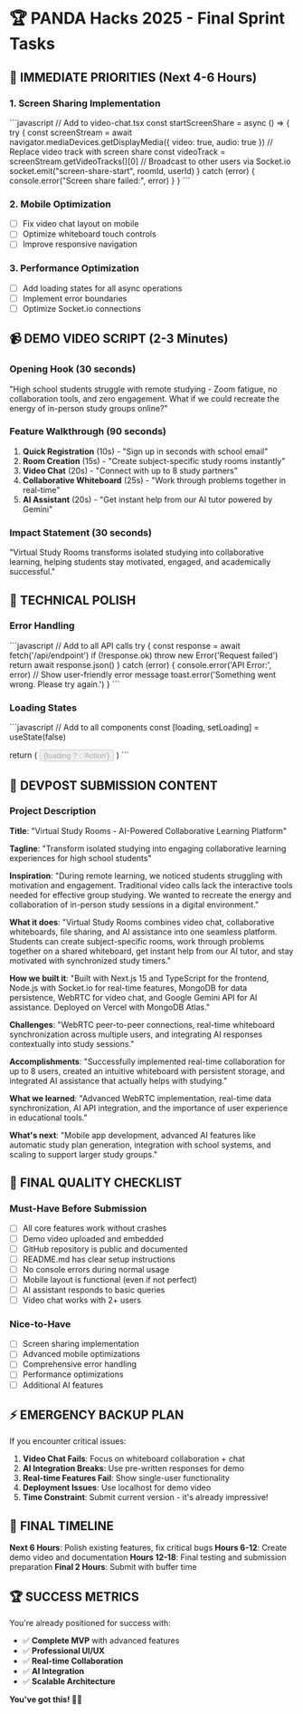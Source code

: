 # 🏆 PANDA Hacks 2025 - Final Sprint Tasks

## 🚀 IMMEDIATE PRIORITIES (Next 4-6 Hours)

### 1. Screen Sharing Implementation
\`\`\`javascript
// Add to video-chat.tsx
const startScreenShare = async () => {
  try {
    const screenStream = await navigator.mediaDevices.getDisplayMedia({
      video: true,
      audio: true
    })
    // Replace video track with screen share
    const videoTrack = screenStream.getVideoTracks()[0]
    // Broadcast to other users via Socket.io
    socket.emit("screen-share-start", roomId, userId)
  } catch (error) {
    console.error("Screen share failed:", error)
  }
}
\`\`\`

### 2. Mobile Optimization
- [ ] Fix video chat layout on mobile
- [ ] Optimize whiteboard touch controls
- [ ] Improve responsive navigation

### 3. Performance Optimization
- [ ] Add loading states for all async operations
- [ ] Implement error boundaries
- [ ] Optimize Socket.io connections

## 📹 DEMO VIDEO SCRIPT (2-3 Minutes)

### Opening Hook (30 seconds)
"High school students struggle with remote studying - Zoom fatigue, no collaboration tools, and zero engagement. What if we could recreate the energy of in-person study groups online?"

### Feature Walkthrough (90 seconds)
1. **Quick Registration** (10s) - "Sign up in seconds with school email"
2. **Room Creation** (15s) - "Create subject-specific study rooms instantly"
3. **Video Chat** (20s) - "Connect with up to 8 study partners"
4. **Collaborative Whiteboard** (25s) - "Work through problems together in real-time"
5. **AI Assistant** (20s) - "Get instant help from our AI tutor powered by Gemini"

### Impact Statement (30 seconds)
"Virtual Study Rooms transforms isolated studying into collaborative learning, helping students stay motivated, engaged, and academically successful."

## 🔧 TECHNICAL POLISH

### Error Handling
\`\`\`javascript
// Add to all API calls
try {
  const response = await fetch('/api/endpoint')
  if (!response.ok) throw new Error('Request failed')
  return await response.json()
} catch (error) {
  console.error('API Error:', error)
  // Show user-friendly error message
  toast.error('Something went wrong. Please try again.')
}
\`\`\`

### Loading States
\`\`\`javascript
// Add to all components
const [loading, setLoading] = useState(false)

return (
  <Button disabled={loading}>
    {loading ? <Spinner /> : 'Action'}
  </Button>
)
\`\`\`

## 📄 DEVPOST SUBMISSION CONTENT

### Project Description
**Title**: "Virtual Study Rooms - AI-Powered Collaborative Learning Platform"

**Tagline**: "Transform isolated studying into engaging collaborative learning experiences for high school students"

**Inspiration**: 
"During remote learning, we noticed students struggling with motivation and engagement. Traditional video calls lack the interactive tools needed for effective group studying. We wanted to recreate the energy and collaboration of in-person study sessions in a digital environment."

**What it does**:
"Virtual Study Rooms combines video chat, collaborative whiteboards, file sharing, and AI assistance into one seamless platform. Students can create subject-specific rooms, work through problems together on a shared whiteboard, get instant help from our AI tutor, and stay motivated with synchronized study timers."

**How we built it**:
"Built with Next.js 15 and TypeScript for the frontend, Node.js with Socket.io for real-time features, MongoDB for data persistence, WebRTC for video chat, and Google Gemini API for AI assistance. Deployed on Vercel with MongoDB Atlas."

**Challenges**:
"WebRTC peer-to-peer connections, real-time whiteboard synchronization across multiple users, and integrating AI responses contextually into study sessions."

**Accomplishments**:
"Successfully implemented real-time collaboration for up to 8 users, created an intuitive whiteboard with persistent storage, and integrated AI assistance that actually helps with studying."

**What we learned**:
"Advanced WebRTC implementation, real-time data synchronization, AI API integration, and the importance of user experience in educational tools."

**What's next**:
"Mobile app development, advanced AI features like automatic study plan generation, integration with school systems, and scaling to support larger study groups."

## 🎯 FINAL QUALITY CHECKLIST

### Must-Have Before Submission
- [ ] All core features work without crashes
- [ ] Demo video uploaded and embedded
- [ ] GitHub repository is public and documented
- [ ] README.md has clear setup instructions
- [ ] No console errors during normal usage
- [ ] Mobile layout is functional (even if not perfect)
- [ ] AI assistant responds to basic queries
- [ ] Video chat works with 2+ users

### Nice-to-Have
- [ ] Screen sharing implementation
- [ ] Advanced mobile optimizations
- [ ] Comprehensive error handling
- [ ] Performance optimizations
- [ ] Additional AI features

## ⚡ EMERGENCY BACKUP PLAN

If you encounter critical issues:

1. **Video Chat Fails**: Focus on whiteboard collaboration + chat
2. **AI Integration Breaks**: Use pre-written responses for demo
3. **Real-time Features Fail**: Show single-user functionality
4. **Deployment Issues**: Use localhost for demo video
5. **Time Constraint**: Submit current version - it's already impressive!

## 📅 FINAL TIMELINE

**Next 6 Hours**: Polish existing features, fix critical bugs
**Hours 6-12**: Create demo video and documentation
**Hours 12-18**: Final testing and submission preparation
**Final 2 Hours**: Submit with buffer time

## 🏆 SUCCESS METRICS

You're already positioned for success with:
- ✅ **Complete MVP** with advanced features
- ✅ **Professional UI/UX** 
- ✅ **Real-time Collaboration**
- ✅ **AI Integration**
- ✅ **Scalable Architecture**

**You've got this! 🐼🚀**
